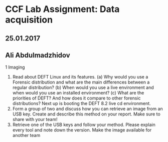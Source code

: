 # CCF Lab Assignment: Data acquisition

## 25.01.2017

## Ali Abdulmadzhidov

1 Imaging

1. Read about DEFT Linux and its features.
   (a) Why would you use a Forensic distribution and what are the main differences
   between a regular distribution?
   (b) When would you use a live environment and when would you use an installed
   environment?
   (c) What are the priorities of DEFT? And how does it compare to other forensic
   distributions?
   Next up is booting the DEFT 8.2 live cd environment.
2. Form a group of two and discuss how you can retrieve an image from an USB key.
   Create and describe this method on your report. Make sure to share with your team!
3. Retrieve one of the USB keys and follow your method. Please explain every tool and
   note down the version. Make the image available for another team